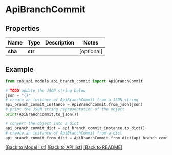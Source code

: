 # ApiBranchCommit


## Properties

Name | Type | Description | Notes
------------ | ------------- | ------------- | -------------
**sha** | **str** |  | [optional] 

## Example

```python
from cnb_api.models.api_branch_commit import ApiBranchCommit

# TODO update the JSON string below
json = "{}"
# create an instance of ApiBranchCommit from a JSON string
api_branch_commit_instance = ApiBranchCommit.from_json(json)
# print the JSON string representation of the object
print(ApiBranchCommit.to_json())

# convert the object into a dict
api_branch_commit_dict = api_branch_commit_instance.to_dict()
# create an instance of ApiBranchCommit from a dict
api_branch_commit_from_dict = ApiBranchCommit.from_dict(api_branch_commit_dict)
```
[[Back to Model list]](../README.md#documentation-for-models) [[Back to API list]](../README.md#documentation-for-api-endpoints) [[Back to README]](../README.md)


